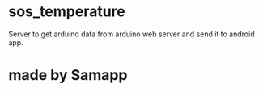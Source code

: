 # sos_temperature
Server to get arduino data from arduino web server and send it to android app.

# made by Samapp 

